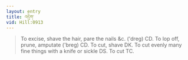 ```yaml
---
layout: entry
title: འདྲེག་
vid: Hill:0913
---
```

> To excise, shave the hair, pare the nails &c. ('dreg) CD. To lop off, prune, amputate ('breg) CD. To cut, shave DK. To cut evenly many fine things with a knife or sickle DS. To cut TC.
